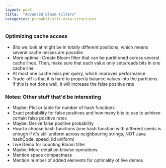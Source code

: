 ```yaml
---
layout: post
title:  "Advanced Bloom Filters"
categories: probabilistic-data-structures
---
```


<!-- http://jsbin.com/bocovofixo/edit?html,css,js,output -->

### Optimizing cache access

- Bits we look at might be in totally different positions, which means several
  cache misses are possible
- More optimal: Create Bloom filter that can be partitioned across several cache
  lines. Then, make sure that each value only sets/reads bits in one cache line
- At most one cache miss per query, which improves performance
- Trade-off is that it is hard to properly balance values into the partitions.
  If this is not done well, it will increase the false positive rate

### Notes: Other stuff that'd be interesting

- Maybe: Plot or table for number of hash functions
- Exact probability for false positives and how many bits to use to achieve
  certain false positive rates
- Maybe: Derive false positive probability
- How to choose hash functions (one hash function with different seeds is enough
  if it's still uniform across neighbouring strings, NOT Java hashCode, speed,
    iid uniform)
- Live Demo for counting Bloom filter
- Maybe: More detail on bitwise operations
- Mention space compactness
- Mention number of added elements for optimality of live demos

<script src="https://cdnjs.cloudflare.com/ajax/libs/mathjax/2.7.0/MathJax.js?config=TeX-AMS-MML_HTMLorMML" type="text/javascript"></script>
